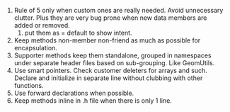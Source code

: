 1. Rule of 5 only when custom ones are really needed. Avoid unnecessary clutter. Plus they are very bug prone when new data members are added or removed.
   1. put them as = default to show intent. 
2. Keep methods non-member non-friend as much as possible for encapsulation.
3. Supporter methods keep them standalone, grouped in namespaces under separate header files based on sub-grouping. Like GeomUtils.
4. Use smart pointers. Check customer deleters for arrays and such. Declare and initialize in separate line without clubbing with other functions.
5. Use forward declarations when possible.
6. Keep methods inline in .h file when there is only 1 line.

